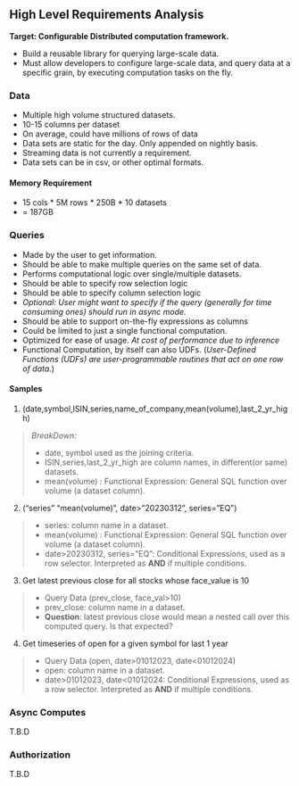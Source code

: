 ## High Level Requirements Analysis

**Target: Configurable Distributed computation framework.**

* Build a reusable library for querying large-scale data.
* Must allow developers to configure large-scale data, and query data at a specific grain, by executing computation tasks on the fly.


### Data
* Multiple high volume structured datasets.
* 10-15 columns per dataset
* On average, could have millions of rows of data
* Data sets are static for the day. Only appended on nightly basis.
* Streaming data is not currently a requirement.
* Data sets can be in csv, or other optimal formats.
 

#### Memory Requirement
* 15 cols * 5M rows * 250B * 10 datasets
* = 187GB

### Queries
* Made by the user to get information.
* Should be able to make multiple queries on the same set of data.
* Performs computational logic over single/multiple datasets.
* Should be able to specify row selection logic
* Should be able to specify column selection logic
* *Optional: User might want to specify if the query (generally for time consuming ones) should run in async mode.*
* Should be able to support on-the-fly expressions as columns
* Could be limited to just a single functional computation.
* Optimized for ease of usage. *At cost of performance due to inference*
* Functional Computation, by itself can also UDFs. (*User-Defined Functions (UDFs) are user-programmable routines that act on one row of data.*)

#### Samples
1. (date,symbol,ISIN,series,name_of_company,mean(volume),last_2_yr_high)
> *BreakDown:*
>* date, symbol used as the joining criteria.
>* ISIN,series,last_2_yr_high are column names, in different(or same) datasets.
>* mean(volume) : Functional Expression: General SQL function over volume (a dataset column).

2. (“series” “mean(volume)”, date>”20230312”, series=”EQ”)
>* series: column name in a dataset.
>* mean(volume) : Functional Expression: General SQL function over volume (a dataset column).
>* date>20230312, series=”EQ”: Conditional Expressions, used as a row selector. Interpreted as **AND** if multiple conditions.

3. Get latest previous close for all stocks whose face_value is 10
>* Query Data (prev_close, face_val>10)
>* prev_close: column name in a dataset.
>* **Question**: latest previous close would mean a nested call over this computed query. Is that expected?
4. Get timeseries of open for a given symbol for last 1 year
>* Query Data (open, date>01012023, date<01012024)
>* open: column name in a dataset.
>* date>01012023, date<01012024: Conditional Expressions, used as a row selector. Interpreted as **AND** if multiple conditions.

### Async Computes
T.B.D

### Authorization
T.B.D
